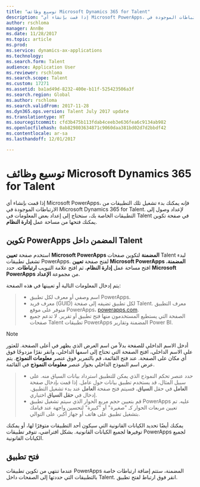 ```yaml
---
title: "توسيع وظائف Microsoft Dynamics 365 for Talent"
description: "إذا قمت بإنشاء أي Microsoft PowerApps، فإنه يمكنك بدء تشغيل تلك التطبيقات من الارتباطات الموجودة في Microsoft Dynamics 365 for Talent."
author: rschloma
manager: AnnBe
ms.date: 11/28/2017
ms.topic: article
ms.prod: 
ms.service: dynamics-ax-applications
ms.technology: 
ms.search.form: Talent
audience: Application User
ms.reviewer: rschloma
ms.search.scope: Talent
ms.custom: 17271
ms.assetid: ba1ad49d-8232-400e-b11f-525423506a3f
ms.search.region: Global
ms.author: rschloma
ms.search.validFrom: 2017-11-28
ms.dyn365.ops.version: Talent July 2017 update
ms.translationtype: HT
ms.sourcegitcommit: cfd3b475b113fdab4ceeb3e636fea6c9134ab982
ms.openlocfilehash: 0ab829803634871c9060daa381bd02d7d2bbdf42
ms.contentlocale: ar-sa
ms.lasthandoff: 12/01/2017

---
```

# <a name="extend-the-functionality-of-microsoft-dynamics-365-for-talent"></a>توسيع وظائف Microsoft Dynamics 365 for Talent
إذا قمت بإنشاء أي Microsoft PowerApps، فإنه يمكنك بدء تشغيل تلك التطبيقات من الارتباطات الموجودة في Microsoft Dynamics 365 for Talent. لإعداد وصول إلى التطبيقات الخاصة بك، ستحتاج إلى إعداد بعض المعلومات في Talent في صفحة تكوين يمكنك فتحها من مساحة عمل **إدارة النظام**.

## <a name="configuring-embedded-powerapps-within-talent"></a>تكوين PowerApps المضمن داخل Talent
استخدم صفحة **تعيين Microsoft PowerApps المضمنة** لتكوين صفحات Talent لبدء تشغيل تطبيقات PowerApps. لفتح صفحة **تعيين Microsoft PowerApps المضمنة**، افتح مساحة عمل **إدارة النظام**، ثم افتح علامة التبويب **ارتباطات**. حدد **Microsoft PowerApps** من مجموعة **الإعداد**. 

يتم إدخال المعلومات التالية أو تعيينها في هذه الصفحة: 

> - اسم وصفي أو معرف لكل تطبيق PowerApps.
> - معرف فريد (GUID) لكل تطبيق تضيفه إلى صفحة Talent. معرف التطبيق متوفر على موقع PowerApps، [powerapps.com](http://powerapps.com/). 
> - الصفحة التي يستطيع المستخدمون منها فتح تطبيق أو تقرير. لا تدعم جميع صفحات Talent تطبيقات PowerApps المضمنة وتقارير Power BI. 

 > [!NOTE]
 >  أدخل الاسم الداخلي للصفحة بدلاً من اسم العرض الذي يظهر في أعلى الصفحة. للعثور على الاسم الداخلي، افتح الصفحة التي تحتاج إلى اسمها الداخلي، وانقر نقرًا مزدوجًا فوق أي مكان على الصفحة. عند فتح القائمة، قم بالتمرير فوق عنصر **معلومات النموذج**. يتم عرض اسم النموذج الداخلي بجوار عنصر **معلومات النموذج** في القائمة.
 
> - حدد عنصر تحكم النموذج الذي يمكن للتطبيق استرداد بيانات السياق منه. على سبيل المثال، قد يستخدم تطبيق بيانات حول عامل. إذا قمت بإدخال صفحة **العامل** في حقل **السياق**، فسيتم فتح صفحة **العامل** عند بدء تشغيل التطبيق. إدخال في **حقل السياق** اختياري. 
> - قم بتعيين حجم مربع الحوار الذي سيتم تشغيل تطبيق PowerApps عليه. تم تعيين مربعات الحوار كـ "صغيرة" أو "كبيرة" لتحسين واجهة عند قيامك بتشغيل تطبيق على هاتف أو جهاز أكبر، على التوالي. 

يمكنك أيضًا تحديد الكيانات القانونية التي سيكون أحد التطبيقات متوفرًا لها، أو يمكنك توفيرها لجميع الكيانات القانونية. بشكل افتراضي، تتوفر تطبيقات PowerApps لجميع الكيانات القانونية.

## <a name="opening-an-application"></a>فتح تطبيق
عندما تنتهي من تكوين تطبيقات PowerApps المضمنة، ستتم إضافة ارتباطات خاصة بالتطبيقات التي حددتها إلى الصفحات داخل Talent. انقر فوق ارتباط لفتح تطبيق. 



